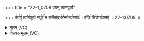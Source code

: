 +++
title = "22-1_0708 वयमु त्वामपूर्व्य"

+++
व꣣य꣢मु꣣ त्वा꣡म꣢पूर्व्य स्थू꣣रं꣢꣫ न कच्चि꣣द्भ꣡र꣢न्तोऽव꣣स्य꣡वः꣢। व꣡ज्रिं꣢ चि꣣त्र꣡ꣳह꣢वामहे ॥ 22-1:0708 ॥

<details><summary>मूलम् (VC)</summary>

व꣣य꣢मु꣣ त्वा꣡म꣢पूर्व्य स्थू꣣रं꣢꣫ न कच्चि꣣द्भ꣡र꣢न्तोऽव꣣स्य꣡वः꣢ । व꣡ज्रि꣢ञ्चि꣣त्र꣡ꣳ ह꣢वामहे ॥७०८॥
</details>

<details><summary>विस्वर-मूलम् (VC)</summary>

वयमु त्वामपूर्व्य स्थूरं न कच्चिद्भरन्तोऽवस्यवः । वज्रिञ्चित्रꣳ हवामहे ॥७०८॥
</details>